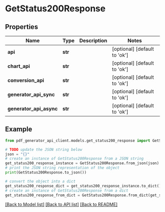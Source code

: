# GetStatus200Response


## Properties

Name | Type | Description | Notes
------------ | ------------- | ------------- | -------------
**api** | **str** |  | [optional] [default to 'ok']
**chart_api** | **str** |  | [optional] [default to 'ok']
**conversion_api** | **str** |  | [optional] [default to 'ok']
**generator_api_sync** | **str** |  | [optional] [default to 'ok']
**generator_api_async** | **str** |  | [optional] [default to 'ok']

## Example

```python
from pdf_generator_api_client.models.get_status200_response import GetStatus200Response

# TODO update the JSON string below
json = "{}"
# create an instance of GetStatus200Response from a JSON string
get_status200_response_instance = GetStatus200Response.from_json(json)
# print the JSON string representation of the object
print(GetStatus200Response.to_json())

# convert the object into a dict
get_status200_response_dict = get_status200_response_instance.to_dict()
# create an instance of GetStatus200Response from a dict
get_status200_response_from_dict = GetStatus200Response.from_dict(get_status200_response_dict)
```
[[Back to Model list]](../README.md#documentation-for-models) [[Back to API list]](../README.md#documentation-for-api-endpoints) [[Back to README]](../README.md)


